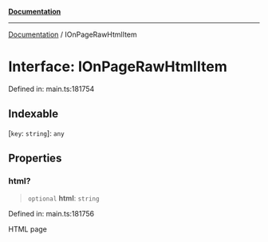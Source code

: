 [**Documentation**](../README.md)

***

[Documentation](../README.md) / IOnPageRawHtmlItem

# Interface: IOnPageRawHtmlItem

Defined in: main.ts:181754

## Indexable

\[`key`: `string`\]: `any`

## Properties

### html?

> `optional` **html**: `string`

Defined in: main.ts:181756

HTML page
